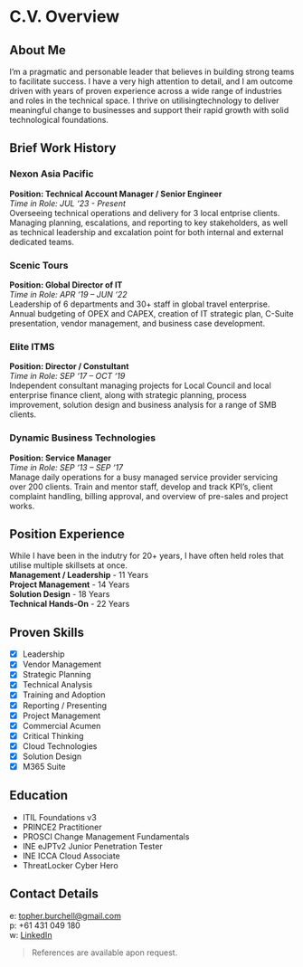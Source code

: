 # C.V. Overview

## About Me
I’m a pragmatic and personable leader that believes in 
building strong teams to facilitate success. I have a very 
high attention to detail, and I am outcome driven with 
years of proven experience across a wide range of 
industries and roles in the technical space. I thrive on 
utilisingtechnology to deliver meaningful change to 
businesses and support their rapid growth with solid 
technological foundations.

## Brief Work History
<p style="color: purple;"><h3>Nexon Asia Pacific</h3></p>
<b>Position: Technical Account Manager / Senior Engineer</b></br>
<i>Time in Role: JUL ‘23 - Present</i></br>
Overseeing technical operations and delivery for 3 local entprise clients. Managing planning, escalations, and reporting to key stakeholders, as well as technical leadership and excalation point for both internal and external dedicated teams.

### Scenic Tours
<b>Position: Global Director of IT</b></br>
<i>Time in Role: APR ‘19 – JUN ‘22</i></br>
Leadership of 6 departments and 30+ staff in global travel enterprise. Annual budgeting of OPEX and CAPEX, creation of IT strategic plan, C-Suite presentation, vendor management, and business case development.

### Elite ITMS
<b>Position: Director / Constultant</b></br>
<i>Time in Role: SEP ‘17 – OCT ‘19</i></br>
Independent consultant managing projects for Local Council and local enterprise finance client, along with strategic planning, process improvement, solution design and business analysis for a range of SMB clients.

### Dynamic Business Technologies
<b>Position: Service Manager</b></br>
<i>Time in Role: SEP ‘13 – SEP ‘17</i></br>
Manage daily operations for a busy managed service provider servicing over 200 clients. Train and mentor staff, develop and track KPI’s, client complaint handling, billing approval, and overview of pre-sales and project works.

## Position Experience
While I have been in the indutry for 20+ years, I have often held roles that utilise multiple skillsets at once.</br>
<strong>Management / Leadership</strong> - 11 Years</br>
<strong>Project Management</strong> - 14 Years</br>
<strong>Solution Design</strong> - 18 Years</br>
<strong>Technical Hands-On</strong> - 22 Years</br>

## Proven Skills
- [x] Leadership
- [x] Vendor Management
- [x] Strategic Planning
- [x] Technical Analysis
- [x] Training and Adoption
- [x] Reporting / Presenting
- [x] Project Management
- [x] Commercial Acumen
- [x] Critical Thinking
- [x] Cloud Technologies
- [x] Solution Design
- [x] M365 Suite

## Education
- ITIL Foundations v3
- PRINCE2 Practitioner
- PROSCI Change Management Fundamentals
- INE eJPTv2 Junior Penetration Tester
- INE ICCA Cloud Associate
- ThreatLocker Cyber Hero

## Contact Details
e: topher.burchell@gmail.com</br>
p: +61 431 049 180</br>
w: [LinkedIn](https://www.linkedin.com/in/cburchell/)</br>

> References are available apon request.
